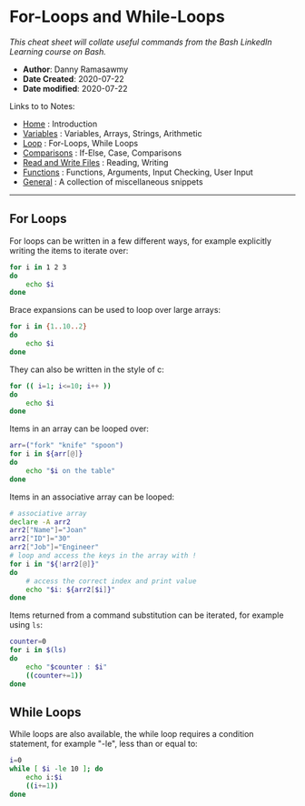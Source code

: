 # For-Loops and While-Loops
*This cheat sheet will collate useful commands from the Bash LinkedIn Learning course on Bash.*

- **Author**: Danny Ramasawmy
- **Date Created**: 2020-07-22
- **Date modified**: 2020-07-22

Links to to Notes:
- [Home](./bash_notes) : Introduction  
- [Variables](./bash_notes_variables) : Variables, Arrays, Strings, Arithmetic  
- [Loop](./bash_notes_loops) : For-Loops, While Loops
- [Comparisons](./bash_notes_comparisons) : If-Else, Case, Comparisons
- [Read and Write Files](./bash_notes_rw_files) : Reading, Writing
- [Functions](./bash_notes_functions) : Functions, Arguments, Input Checking, User Input
- [General](./bash_notes_general) : A collection of miscellaneous snippets

-----------
## For Loops
For loops can be written in a few different ways, for example explicitly writing the items to iterate over:
```bash
for i in 1 2 3
do
	echo $i
done
```
Brace expansions can be used to loop over large arrays:
```bash
for i in {1..10..2}
do
	echo $i
done
```
They can also be written in the style of c:
```bash
for (( i=1; i<=10; i++ ))
do
	echo $i
done
```
Items in an array can be looped over:
```bash
arr=("fork" "knife" "spoon")
for i in ${arr[@]}
do 
	echo "$i on the table"
done
```
Items in an associative array can be looped:
```bash
# associative array
declare -A arr2
arr2["Name"]="Joan"
arr2["ID"]="30"
arr2["Job"]="Engineer"
# loop and access the keys in the array with !
for i in "${!arr2[@]}"
do
	# access the correct index and print value
	echo "$i: ${arr2[$i]}"
done
```
Items returned from a command substitution can be iterated, for example using `ls`:
```bash
counter=0
for i in $(ls)
do
	echo "$counter : $i"
	((counter+=1))
done
```

## While Loops
While loops are also available, the while loop requires a condition statement, for example "-le", less than or equal to:
```bash
i=0
while [ $i -le 10 ]; do
	echo i:$i
	((i+=1))
done
```
